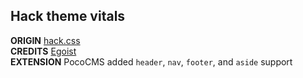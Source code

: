 ## Hack theme vitals
**ORIGIN**  [hack.css](https://github.com/egoist/hack)  
**CREDITS** [Egoist](https://github.com/egoist)  
**EXTENSION** PocoCMS added `header`, `nav`, `footer`, and `aside` support
